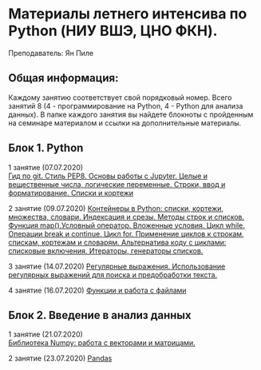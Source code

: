 # Материалы летнего интенсива по Python (НИУ ВШЭ, ЦНО ФКН).

Преподаватель: Ян Пиле

## Общая информация:
Каждому занятию соответствует свой порядковый номер. Всего занятий 8 (4 - программирование на Python, 4 - Python для анализа данных). 
В папке каждого занятия вы найдете блокноты с пройденным на семинаре материалом и ссылки на дополнительные материалы.

## Блок 1. Python

1 занятие (07.07.2020)  
[Гид по git. Стиль PEP8. Основы работы с Jupyter. Целые и вещественные числа, логические переменные. Строки, ввод и форматирование. Списки и кортежи](https://github.com/pileyan/Python_intensive/tree/master/1_Data_types)

2 занятие (09.07.2020)
[Контейнеры в Python: списки, кортежи, множества, словари. Индексация и срезы. Методы строк и списков. Функция map().Условный оператор. Вложенные условия. Цикл while. Операции break и continue. Цикл for. Применение циклов к строкам, спискам, кортежам и словарям. Альтернатива коду с циклами: списковые включения. Итераторы, генераторы списков.](https://github.com/pileyan/Python_intensive/tree/master/2_Data_types%20and_loops)

3 занятие (14.07.2020)
[Регулярные выражения. Использование регулярных выражений для поиска и предобработки текста.](https://github.com/pileyan/Python_intensive/tree/master/3_Regex)

4 занятие (16.07.2020)
[Функции и работа с файлами](https://github.com/pileyan/Python_intensive/tree/master/4_Functions_files)

## Блок 2. Введение в анализ данных

1 занятие (21.07.2020)  
[Библиотека Numpy: работа с векторами и матрицами.](https://github.com/pileyan/Python_intensive/tree/master/5_Numpy)

2 занятие (23.07.2020)
[Pandas](https://github.com/pileyan/Python_intensive/tree/master/6_Pandas)

